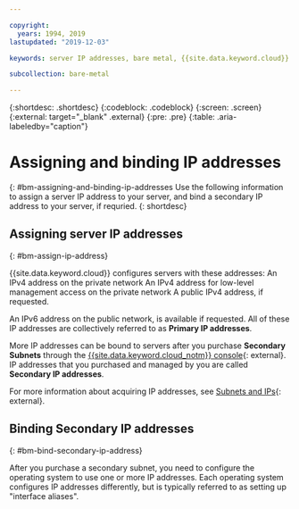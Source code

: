 ```yaml
---

copyright:
  years: 1994, 2019
lastupdated: "2019-12-03"

keywords: server IP addresses, bare metal, {{site.data.keyword.cloud}}

subcollection: bare-metal

---
```


{:shortdesc: .shortdesc}
{:codeblock: .codeblock}
{:screen: .screen}
{:external: target="_blank" .external}
{:pre: .pre}
{:table: .aria-labeledby="caption"}

# Assigning and binding IP addresses
{: #bm-assigning-and-binding-ip-addresses
Use the following information to assign a server IP address to your server, and bind a secondary IP address to your server, if requried.
{: shortdesc}

## Assigning server IP addresses
{: #bm-assign-ip-address}

{{site.data.keyword.cloud}} configures servers with these addresses:
An IPv4 address on the private network
An IPv4 address for low-level management access on the
private network
A public IPv4 address, if requested.

An IPv6 address on the public network, is available if requested. All of
these IP addresses are collectively referred to as **Primary IP addresses**.

More IP addresses can be bound to servers after you purchase **Secondary
Subnets** through the [{{site.data.keyword.cloud_notm}} console](https://cloud.ibm.com){: external}. IP addresses that you purchased and managed by you are called **Secondary IP addresses**.

For more information about acquiring IP addresses, see [Subnets and IPs](https://cloud.ibm.com/docs/infrastructure/subnets/){: external}.


## Binding Secondary IP addresses
{: #bm-bind-secondary-ip-address}

After you purchase a secondary subnet, you need to configure the operating system to use one or more IP addresses. Each operating system configures IP addresses differently, but is typically referred to as setting up "interface aliases".
